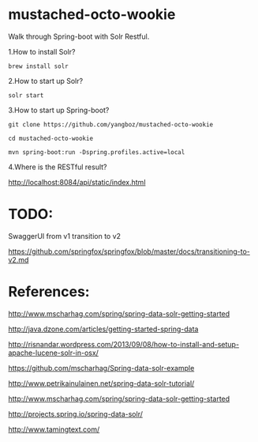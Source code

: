 mustached-octo-wookie
=====================

Walk through Spring-boot with Solr Restful.

1.How to install Solr?

    brew install solr

2.How to start up Solr?

    solr start

3.How to start up Spring-boot?

    git clone https://github.com/yangboz/mustached-octo-wookie
    
    cd mustached-octo-wookie

    mvn spring-boot:run -Dspring.profiles.active=local

4.Where is the RESTful result?

[http://localhost:8084/api/static/index.html](http://localhost:8084/api/static/index.html)


TODO:
=====================

SwaggerUI from v1 transition to v2

https://github.com/springfox/springfox/blob/master/docs/transitioning-to-v2.md

References:
=====================

http://www.mscharhag.com/spring/spring-data-solr-getting-started

http://java.dzone.com/articles/getting-started-spring-data

http://risnandar.wordpress.com/2013/09/08/how-to-install-and-setup-apache-lucene-solr-in-osx/

https://github.com/mscharhag/Spring-data-solr-example

http://www.petrikainulainen.net/spring-data-solr-tutorial/

http://www.mscharhag.com/spring/spring-data-solr-getting-started

http://projects.spring.io/spring-data-solr/

http://www.tamingtext.com/
